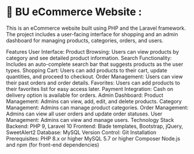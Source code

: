 # 💫 BU eCommerce Website :

This is an eCommerce website built using PHP and the Laravel framework. The project includes a user-facing interface for shopping and an admin dashboard for managing products, categories, orders, and users.

Features
User Interface:
Product Browsing: Users can view products by category and see detailed product information.
Search Functionality: Includes an auto-complete search bar that suggests products as the user types.
Shopping Cart: Users can add products to their cart, update quantities, and proceed to checkout.
Order Management: Users can view their past orders and order details.
Favorites: Users can add products to their favorites list for easy access later.
Payment Integration: Cash on delivery option is available for orders.
Admin Dashboard:
Product Management: Admins can view, add, edit, and delete products.
Category Management: Admins can manage product categories.
Order Management: Admins can view all user orders and update order statuses.
User Management: Admins can view and manage users.
Technology Stack
Backend: PHP 9, Laravel 10
Frontend: Blade templates, Bootstrap, jQuery, SweetAlert2
Database: MySQL
Version Control: Git
Installation
Prerequisites:
PHP 8.x or higher
MySQL 5.7 or higher
Composer
Node.js and npm (for front-end dependencies)
